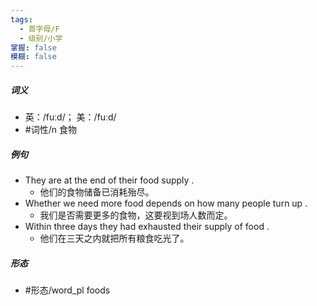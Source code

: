 ```yaml
---
tags:
  - 首字母/F
  - 级别/小学
掌握: false
模糊: false
---
```

##### 词义
- 英：/fuːd/； 美：/fuːd/
- #词性/n  食物
##### 例句
- They are at the end of their food supply .
	- 他们的食物储备已消耗殆尽。
- Whether we need more food depends on how many people turn up .
	- 我们是否需要更多的食物，这要视到场人数而定。
- Within three days they had exhausted their supply of food .
	- 他们在三天之内就把所有粮食吃光了。
##### 形态
- #形态/word_pl foods
